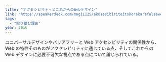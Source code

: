 ```yaml
---
title: "アクセシビリティとこれからのWebデザイン"
link: "https://speakerdeck.com/magi1125/akusesibiriteitokorekarafalsewebdezain"
tags:
  - "取り組む理由"
year: 2016
---
```


ユニバーサルデザインやバリアフリーと Web アクセシビリティの関係性から、Web の特性そのものがアクセシビリティに通じている点、そしてこれからの Web デザインに必要不可欠な視点である点について論じられている。
